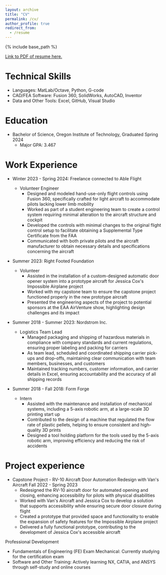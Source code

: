 ```yaml
---
layout: archive
title: "CV"
permalink: /cv/
author_profile: true
redirect_from:
  - /resume
---
```


{% include base_path %}

[Link to PDF of resume here.](https://raceross.github.io/files/resume.pdf)

Technical Skills
======
* Languages: MatLab/Octave, Python, G-code
* CAD/FEA Software: Fusion 360, SolidWorks, AutoCAD, Inventor
* Data and Other Tools: Excel, GitHub, Visual Studio

Education
======
* Bachelor of Science, Oregon Institute of Technology, Graduated Spring 2024
  * Major GPA: 3.467

Work Experience
======
* Winter 2023 - Spring 2024: Freelance connected to Able Flight
  * Volunteer Engineer
    * Designed and modeled hand-use-only flight controls using Fusion 360, specifically crafted for light aircraft to accommodate pilots lacking lower limb mobility
    * Worked as part of a student engineering team to create a control system requiring minimal alteration to the aircraft structure and cockpit
    * Developed the controls with minimal changes to the original flight control setup to facilitate obtaining a Supplemental Type Certificate from the FAA
    * Communicated with both private pilots and the aircraft manufacturer to obtain necessary details and specifications concerning the aircraft

* Summer 2023: Right Footed Foundation
  * Volunteer
    * Assisted in the installation of a custom-designed automatic door opener system into a prototype aircraft for Jessica Cox's Impossible Airplane project
    * Worked with my capstone team to ensure the capstone project functioned properly in the new prototype aircraft
    * Presented the engineering aspects of the project to potential sponsors at the EAA AirVenture show, highlighting design challenges and its impact

* Summer 2018 - Summer 2023: Nordstrom Inc.
  * Logistics Team Lead
    * Managed packaging and shipping of hazardous materials in compliance with company standards and current regulations, ensuring proper labeling and packing for carriers
    * As team lead, scheduled and coordinated shipping carrier pick-ups and drop-offs, maintaining clear communication with team members, businesses, and customers
    * Maintained tracking numbers, customer information, and carrier details in Excel, ensuring accountability and the accuracy of all shipping records

* Summer 2018 - Fall 2018: Form Forge
  * Intern
    * Assisted with the maintenance and installation of mechanical systems, including a 5-axis robotic arm, at a large-scale 3D printing start up
    * Contributed to the design of a machine that regulated the flow rate of plastic pellets, helping to ensure consistent and high-quality 3D prints
    * Designed a tool holding platform for the tools used by the 5-axis robotic arm, improving efficiency and reducing the risk of accidents

Project experience
======
* Capstone Project - RV-10 Aircraft Door Automation Redesign with Van's Aircraft Fall 2022 - Spring 2023
  * Redesigned the RV-10 aircraft door for automated opening and closing, enhancing accessibility for pilots with physical disabilities
  * Worked with Van's Aircraft and Jessica Cox to develop a solution that supports accessibility while ensuring secure door closure during flight
  * Created a prototype that provided space and functionality to enable the expansion of safety features for the Impossible Airplane project
  * Delivered a fully functional prototype, contributing to the development of Jessica Cox's accessible aircraft

Professional Development
* Fundamentals of Engineering (FE) Exam Mechanical: Currently studying for the certification exam
* Software and Other Training: Actively learning NX, CATIA, and ANSYS through self-study and online courses